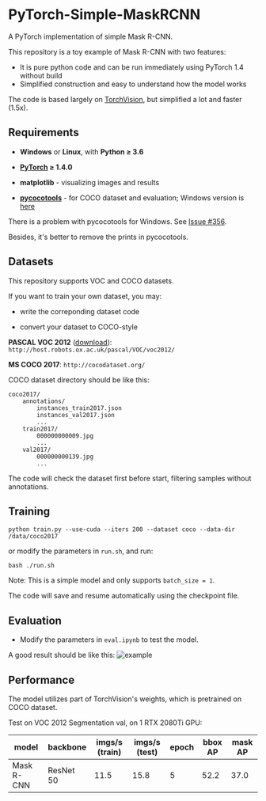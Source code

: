 # PyTorch-Simple-MaskRCNN

A PyTorch implementation of simple Mask R-CNN.

This repository is a toy example of Mask R-CNN with two features:
- It is pure python code and can be run immediately using PyTorch 1.4 without build
- Simplified construction and easy to understand how the model works

The code is based largely on [TorchVision](https://github.com/pytorch/vision), but simplified a lot and faster (1.5x).

## Requirements

- **Windows** or **Linux**, with **Python ≥ 3.6**

- **[PyTorch](https://pytorch.org/) ≥ 1.4.0**

- **matplotlib** - visualizing images and results

- **[pycocotools](https://github.com/cocodataset/cocoapi)** - for COCO dataset and evaluation; Windows version is [here](https://github.com/philferriere/cocoapi)

There is a problem with pycocotools for Windows. See [Issue #356](https://github.com/cocodataset/cocoapi/issues/356).

Besides, it's better to remove the prints in pycocotools.

## Datasets

This repository supports VOC and COCO datasets.

If you want to train your own dataset, you may:

- write the correponding dataset code

- convert your dataset to COCO-style

**PASCAL VOC 2012** ([download](http://host.robots.ox.ac.uk/pascal/VOC/voc2012/VOCtrainval_11-May-2012.tar)): ```http://host.robots.ox.ac.uk/pascal/VOC/voc2012/```

**MS COCO 2017**: ```http://cocodataset.org/```

COCO dataset directory should be like this:
```
coco2017/
    annotations/
        instances_train2017.json
        instances_val2017.json
        ...
    train2017/
        000000000009.jpg
        ...
    val2017/
        000000000139.jpg
        ...
```

The code will check the dataset first before start, filtering samples without annotations.

## Training

```
python train.py --use-cuda --iters 200 --dataset coco --data-dir /data/coco2017
```
or modify the parameters in ```run.sh```, and run:
```
bash ./run.sh
```

Note: This is a simple model and only supports ```batch_size = 1```. 

The code will save and resume automatically using the checkpoint file.

## Evaluation

- Modify the parameters in ```eval.ipynb``` to test the model.

A good result should be like this:
![example](https://github.com/Okery/PyTorch-Simple-MaskRCNN/blob/master/image/001.png)

## Performance

The model utilizes part of TorchVision's weights, which is pretrained on COCO dataset.

Test on VOC 2012 Segmentation val, on 1 RTX 2080Ti GPU:

| model | backbone | imgs/s (train) | imgs/s (test)|epoch | bbox AP | mask AP |
| ---- | ---- | --- | --- | -- | -- | -- |
| Mask R-CNN | ResNet 50 | 11.5 | 15.8 | 5 | 52.2 | 37.0 |
